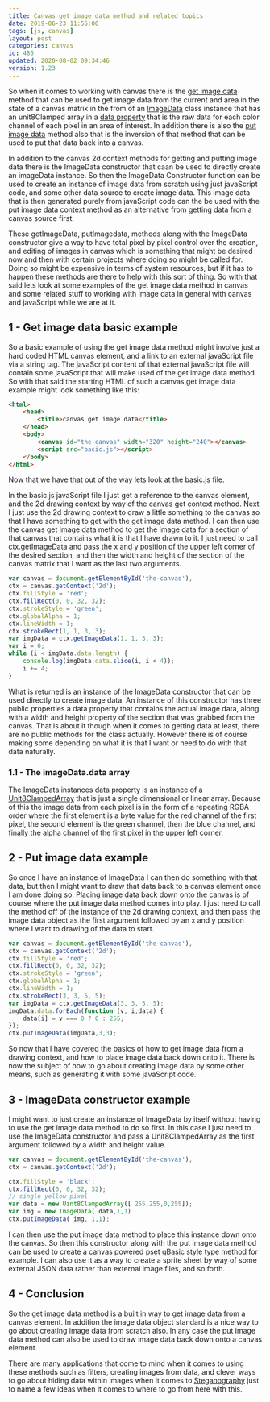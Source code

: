 ```yaml
---
title: Canvas get image data method and related topics
date: 2019-06-23 11:55:00
tags: [js, canvas]
layout: post
categories: canvas
id: 486
updated: 2020-08-02 09:34:46
version: 1.23
---
```


So when it comes to working with canvas there is the [get image data](https://developer.mozilla.org/en-US/docs/Web/API/CanvasRenderingContext2D/getImageData) method that can be used to get image data from the current and area in the state of a canvas matrix in the from of an [ImageData]([ImageData](https://developer.mozilla.org/en-US/docs/Web/API/ImageData/ImageData)) class instance that has an unit8Clamped array in a [data property](https://developer.mozilla.org/en-US/docs/Web/API/ImageData/data) that is the raw data for each color channel of each pixel in an area of interest. In addition there is also the [put image data](https://developer.mozilla.org/en-US/docs/Web/API/CanvasRenderingContext2D/putImageData) method also that is the inversion of that method that can be used to put that data back into a canvas. 

In addition to the canvas 2d context methods for getting and putting image data there is the ImageData constructor that caan be used to directly create an imageData instance. So then the ImageData Constructor function can be used to create an instance of image data from scratch using just javaScript code, and some other data source to create image data. This image data that is then generated purely from javaScript code can the be used with the put image data context method as an alternative from getting data from a canvas source first.

These getImageData, putImagedata, methods along with the ImageData constructor give a way to have total pixel by pixel control over the creation, and editing of images in canvas which is something that might be desired now and then with certain projects where doing so might be called for. Doing so might be expensive in terms of system resources, but if it has to happen these methods are there to help with this sort of thing. So with that said lets look at some examples of the get image data method in canvas and some related stuff to working with image data in general with canvas and javaScript while we are at it.

<!-- more -->

## 1 - Get image data basic example

So a basic example of using the get image data method might involve just a hard coded HTML canvas element, and a link to an external javaScript file via a string tag. The javaScript content of that external javaScript file will contain some javaScript that will make used of the get image data method. So with that said the starting HTML of such a canvas get image data example might look something like this:

```html
<html>
    <head>
        <title>canvas get image data</title>
    </head>
    <body>
        <canvas id="the-canvas" width="320" height="240"></canvas>
        <script src="basic.js"></script>
    </body>
</html>
```

Now that we have that out of the way lets look at the basic.js file.

In the basic.js javaScript file I just get a reference to the canvas element, and the 2d drawing context by way of the canvas get context method. Next I just use the 2d drawing context to draw a little something to the canvas so that I have something to get with the get image data method. I can then use the canvas get image data method to get the image data for a section of that canvas that contains what it is that I have drawn to it. I just need to call ctx.getImageData and pass the x and y position of the upper left corner of the desired section, and then the width and height of the section of the canvas matrix that I want as the last two arguments.

```js
var canvas = document.getElementById('the-canvas'),
ctx = canvas.getContext('2d');
ctx.fillStyle = 'red';
ctx.fillRect(0, 0, 32, 32);
ctx.strokeStyle = 'green';
ctx.globalAlpha = 1;
ctx.lineWidth = 1;
ctx.strokeRect(1, 1, 3, 3);
var imgData = ctx.getImageData(1, 1, 3, 3);
var i = 0;
while (i < imgData.data.length) {
    console.log(imgData.data.slice(i, i + 4));
    i += 4;
}
```

What is returned is an instance of the ImageData constructor that can be used directly to create image data. An instance of this constructor has three public properties a data property that contains the actual image data, along with a width and height property of the section that was grabbed from the canvas. That is about it though when it comes to getting data at least, there are no public methods for the class actually. However there is of course making some depending on what it is that I want or need to do with that data naturally.

### 1.1 - The imageData.data array

The ImageData instances data property is an instance of a [Unit8ClampedArray](https://developer.mozilla.org/en-US/docs/Web/JavaScript/Reference/Global_Objects/Uint8ClampedArray) that is just a single dimensional or linear array. Because of this the image data from each pixel is in the form of a repeating RGBA order where the first element is a byte value for the red channel of the first pixel, the second element is the green channel, then the blue channel, and finally the alpha channel of the first pixel in the upper left corner.

## 2 - Put image data example

So once I have an instance of ImageData I can then do something with that data, but then I might want to draw that data back to a canvas element once I am done doing so. Placing image data back down onto the canvas is of course where the put image data method comes into play. I just need to call the method off of the instance of the 2d drawing context, and then pass the image data object as the first argument followed by an x and y position where I want to drawing of the data to start.

```js
var canvas = document.getElementById('the-canvas'),
ctx = canvas.getContext('2d');
ctx.fillStyle = 'red';
ctx.fillRect(0, 0, 32, 32);
ctx.strokeStyle = 'green';
ctx.globalAlpha = 1;
ctx.lineWidth = 1;
ctx.strokeRect(3, 3, 5, 5);
var imgData = ctx.getImageData(3, 3, 5, 5);
imgData.data.forEach(function (v, i,data) {
    data[i] = v === 0 ? 0 : 255;
});
ctx.putImageData(imgData,3,3);
```

So now that I have covered the basics of how to get image data from a drawing context, and how to place image data back down onto it. There is now the subject of how to go about creating image data by some other means, such as generating it with some javaScript code.

## 3 - ImageData constructor example

I might want to just create an instance of ImageData by itself without having to use the get image data method to do so first. In this case I just need to use the ImageData constructor and pass a Unit8ClampedArray as the first argument followed by a width and height value.

```js
var canvas = document.getElementById('the-canvas'),
ctx = canvas.getContext('2d');

ctx.fillStyle = 'black';
ctx.fillRect(0, 0, 32, 32);
// single yellow pixel
var data = new Uint8ClampedArray([ 255,255,0,255]);
var img = new ImageData( data,1,1)
ctx.putImageData( img, 1,1);
```

I can then use the put image data method to place this instance down onto the canvas. So then this constructor along with the put image data method can be used to create a canvas powered [pset qBasic](https://chortle.ccsu.edu/QBasic/chapter05/bc05_3.html) style type method for example. I can also use it as a way to create a sprite sheet by way of some external JSON data rather than external image files, and so forth.

## 4 - Conclusion

So the get image data method is a built in way to get image data from a canvas element. In addition the image data object standard is a nice way to go about creating image data from scratch also. In any case the put image data method can also be used to draw image data back down onto a canvas element.

There are many applications that come to mind when it comes to using these methods such as filters, creating images from data, and clever ways to go about hiding data within images when it comes to [Steganography](https://en.wikipedia.org/wiki/Steganography) just to name a few ideas when it comes to where to go from here with this.
